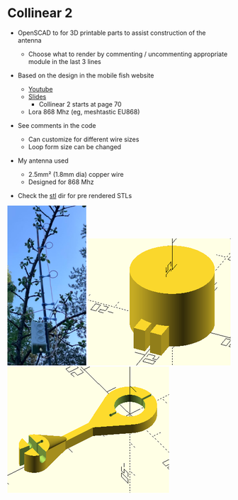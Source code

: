 # Collinear 2

* OpenSCAD to for 3D printable parts to assist construction of the antenna
  * Choose what to render by commenting / uncommenting appropriate module in the last 3 lines
  
* Based on the design in the mobile fish website
  * [Youtube](https://www.youtube.com/watch?v=OwNiL4402kM)
  * [Slides](https://www.mobilefish.com/download/lora/lora_part46.pdf)
    * Collinear 2 starts at page 70
  * Lora 868 Mhz (eg, meshtastic EU868)

* See comments in the code
  * Can customize for different wire sizes
  * Loop form size can be changed 

* My antenna used
  * 2.5mm² (1.8mm dia) copper wire
  * Designed for 868 Mhz

* Check the [stl](stl) dir for pre rendered STLs

![Picture](img/collinear2_and_box.png)
![Loop form](img/loop_form_2.5mm2_wire_26.8mm_dia.png)
![Support](img/support_8mm_rod_2.5mm2_wire.png)



